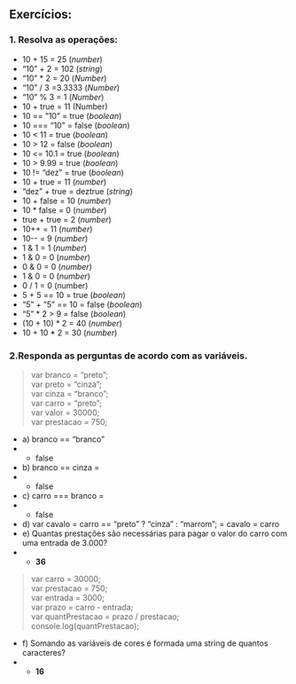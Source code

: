 ## Exercícios:
### 1. Resolva as operações:
- 10 + 15 = 25 (*number*)  
- “10” + 2 = 102 (*string*)  
- “10” * 2 = 20 (*Number*)  
- “10” / 3 =3.3333 (*Number*)
- “10” % 3 = 1 (*Number*)
- 10 + true = 11 (Number)
- 10 == ”10” = true (*boolean*)
- 10 === “10” = false (*boolean*)
- 10 < 11 = true (*boolean*)
- 10 > 12 = false (*boolean*)
- 10 <= 10.1 = true (*boolean*)
- 10 > 9.99 = true (*boolean*)
- 10 != “dez” = true (*boolean*)
 - 10 + true = 11 (*number*)
  - “dez” + true = deztrue (*string*)
   - 10 + false = 10 (*number*)
   - 10 * false = 0 (*number*)
   - true + true = 2 (*number*)
   - 10++ = 11 (*number*)
   - 10-- = 9 (*number*)
   - 1 & 1 = 1 (*number*)
   - 1 & 0 = 0 (*number*)
   - 0 & 0 = 0 (*number*)
   - 1 & 0 = 0 (*number*)
   - 0 / 1 = 0 (number)
   - 5 + 5 == 10 = true (*boolean*)
   - “5” + ”5” == 10 = false (*boolean*)
   - “5” * 2 > 9 = false (*boolean*)
   - (10 + 10) * 2 = 40 (*number*)
   - 10 + 10 * 2 = 30 (*number*)
### 2.Responda as perguntas de acordo com as variáveis.

  > var branco = “preto”;  
> var preto = “cinza”;  
  > var cinza = “branco”;  
  > var carro = “preto”;  
  > var valor = 30000;  
  > var prestacao = 750;  

- a) branco == “branco” 
- - false   
- b) branco == cinza = 
- - false  
- c) carro === branco =
- - false  
- d) var cavalo = carro == “preto” ? “cinza” : “marrom”; = cavalo = carro  
- e) Quantas prestações são necessárias para pagar o valor do carro com uma entrada
de 3.000? 
- - **36**

> var carro = 30000;  
> var prestacao = 750;  
> var entrada = 3000;  
> var prazo = carro - entrada;  
> var quantPrestacao = prazo / prestacao;  
> console.log(quantPrestacao); 
  
- f) Somando as variáveis de cores é formada uma string de quantos caracteres?  
- - **16**